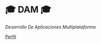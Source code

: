 # :mortar_board: DAM :mortar_board:
*Desarrollo De Aplicaciones Multiplataforma*

[Perfil](https://github.com/diegomartinezalaminos)

